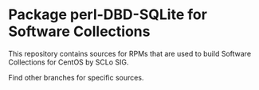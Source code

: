 # Package perl-DBD-SQLite for Software Collections

This repository contains sources for RPMs that are used
to build Software Collections for CentOS by SCLo SIG.

Find other branches for specific sources.
